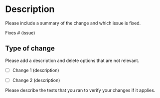 # Description

Please include a summary of the change and which issue is fixed. 

Fixes # (issue)

## Type of change

Please add a description and delete options that are not relevant.

- [ ] Change 1 (description)
- [ ] Change 2 (description)


Please describe the tests that you ran to verify your changes if it applies. 
